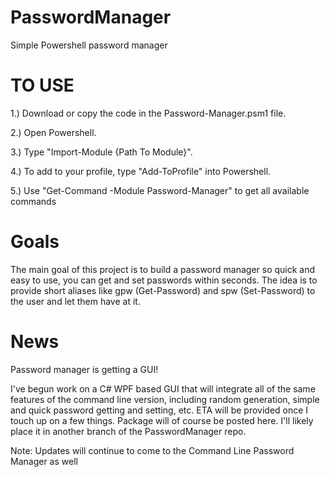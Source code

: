 # PasswordManager
Simple Powershell password manager

<h1>TO USE</h1>

1.) Download or copy the code in the Password-Manager.psm1 file.

2.) Open Powershell.

3.) Type "Import-Module {Path To Module}".

4.) To add to your profile, type "Add-ToProfile" into Powershell.

5.) Use "Get-Command -Module Password-Manager" to get all available commands

<h1> Goals </h1>
<p>The main goal of this project is to build a password manager so quick and easy to use, you can get and set passwords within seconds. The idea is to provide short aliases like gpw (Get-Password) and spw (Set-Password) to the user and let them have at it.</p>

<h1> News </h1>
<p>Password manager is getting a GUI! </p>
<p>I've begun work on a C# WPF based GUI that will integrate all of the same features of the command line version, including random generation, simple and quick password getting and setting, etc. ETA will be provided once I touch up on a few things. Package will of course be posted here. I'll likely place it in another branch of the PasswordManager repo. </p>
<p>Note: Updates will continue to come to the Command Line Password Manager as well </p>

